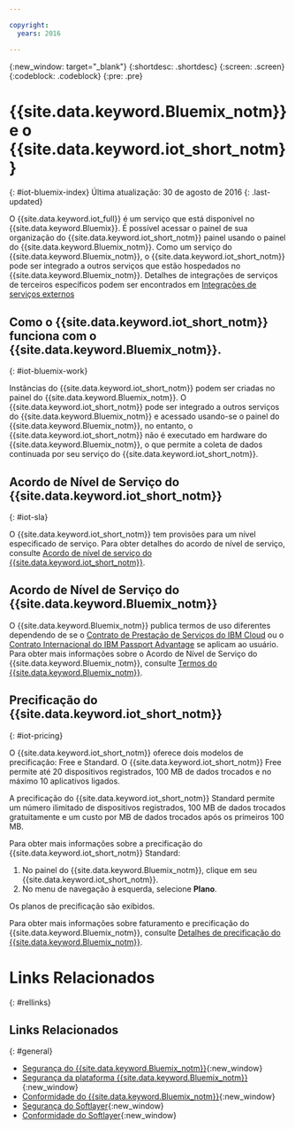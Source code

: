 ```yaml
---

copyright:
  years: 2016

---
```


{:new_window: target="\_blank"}
{:shortdesc: .shortdesc}
{:screen: .screen}
{:codeblock: .codeblock}
{:pre: .pre}

# {{site.data.keyword.Bluemix_notm}} e o {{site.data.keyword.iot_short_notm}}
{: #iot-bluemix-index}
Última atualização: 30 de agosto de 2016
{: .last-updated}

O {{site.data.keyword.iot_full}} é um serviço que está disponível no {{site.data.keyword.Bluemix}}. É possível acessar o painel de sua organização do {{site.data.keyword.iot_short_notm}} painel usando o painel do {{site.data.keyword.Bluemix_notm}}. Como um serviço do {{site.data.keyword.Bluemix_notm}}, o {{site.data.keyword.iot_short_notm}} pode ser integrado a outros serviços que estão hospedados no {{site.data.keyword.Bluemix_notm}}. Detalhes de integrações de serviços de terceiros específicos podem ser encontrados em [Integrações de serviços externos](/extensions/index.html)

## Como o {{site.data.keyword.iot_short_notm}} funciona com o {{site.data.keyword.Bluemix_notm}}.
{: #iot-bluemix-work}

Instâncias do {{site.data.keyword.iot_short_notm}} podem ser criadas no painel do {{site.data.keyword.Bluemix_notm}}. O {{site.data.keyword.iot_short_notm}} pode ser integrado a outros serviços do {{site.data.keyword.Bluemix_notm}} e acessado usando-se o painel do {{site.data.keyword.Bluemix_notm}}, no entanto, o {{site.data.keyword.iot_short_notm}} não é executado em hardware do {{site.data.keyword.Bluemix_notm}}, o que permite a coleta de dados continuada por seu serviço do {{site.data.keyword.iot_short_notm}}.

## Acordo de Nível de Serviço do {{site.data.keyword.iot_short_notm}}
{: #iot-sla}

O {{site.data.keyword.iot_short_notm}} tem provisões para um nível especificado de serviço. Para obter detalhes do acordo de nível de serviço, consulte [Acordo de nível de serviço do {{site.data.keyword.iot_short_notm}}](http://www-03.ibm.com/software/sla/sladb.nsf/pdf/6738-03/$file/i126-6738-03_06-2016_en_US.pdf).

## Acordo de Nível de Serviço do {{site.data.keyword.Bluemix_notm}}

O {{site.data.keyword.Bluemix_notm}} publica termos de uso diferentes dependendo de se o [Contrato de Prestação de Serviços do IBM Cloud](http://www-05.ibm.com/support/operations/files/pdf/csa_us.pdf?cm_mc_uid=65870113399114371461368&cm_mc_sid_50200000=1469524513) ou o [Contrato Internacional do IBM Passport Advantage](https://www-01.ibm.com/software/passportadvantage/pa_agreements.html) se aplicam ao usuário. Para obter mais informações sobre o Acordo de Nível de Serviço do {{site.data.keyword.Bluemix_notm}}, consulte [Termos do {{site.data.keyword.Bluemix_notm}}](.../.../.../navigation/notices.html#terms).

## Precificação do {{site.data.keyword.iot_short_notm}}
{: #iot-pricing}

O {{site.data.keyword.iot_short_notm}} oferece dois modelos de precificação: Free e Standard. O {{site.data.keyword.iot_short_notm}} Free permite até 20 dispositivos registrados, 100 MB de dados trocados e no máximo 10 aplicativos ligados.

A precificação do {{site.data.keyword.iot_short_notm}} Standard permite um número ilimitado de dispositivos registrados, 100 MB de dados trocados gratuitamente e um custo por MB de dados trocados após os primeiros 100 MB.

Para obter mais informações sobre a precificação do {{site.data.keyword.iot_short_notm}} Standard:

1. No painel do {{site.data.keyword.Bluemix_notm}}, clique em seu {{site.data.keyword.iot_short_notm}}.
2. No menu de navegação à esquerda, selecione **Plano**.

Os planos de precificação são exibidos.

Para obter mais informações sobre faturamento e precificação do {{site.data.keyword.Bluemix_notm}}, consulte [Detalhes de precificação do {{site.data.keyword.Bluemix_notm}}](https://console.stage1.ng.bluemix.net/docs/pricing/index.html).

# Links Relacionados
{: #rellinks}


## Links Relacionados
{: #general}

* [Segurança do {{site.data.keyword.Bluemix_notm}}](https://console.ng.bluemix.net/docs/security/index.html#security){:new_window}
* [Segurança da plataforma {{site.data.keyword.Bluemix_notm}}](https://new-console.stage1.ng.bluemix.net/docs/security/index.html#platform-security){:new_window}
* [Conformidade do {{site.data.keyword.Bluemix_notm}}](https://console.ng.bluemix.net/docs/security/index.html#compliance){:new_window}
* [Segurança do Softlayer](http://www.softlayer.com/security){:new_window}
* [Conformidade do Softlayer](http://www.softlayer.com/compliance){:new_window}
